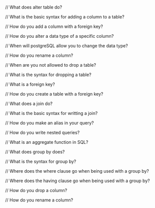 // What does alter table do?




// What is the basic syntax for adding a column to a table?



    
// How do you add a column with a foreign key?




// How do you alter a data type of a specific column?




// When will postgreSQL allow you to change the data type?




// How do you rename a column?




// When are you not allowed to drop a table?




// What is the syntax for dropping a table?




// What is a foreign key?



// How do you create a table with a foreign key?



// What does a join do?



// What is the basic syntax for writting a join?



// How do you make an alias in your query?



// How do you write nested queries?



// What is an aggregate function in SQL?



// What does group by does?



// What is the syntax for group by?



// Where does the where clause go when being used with a group by?



// Where does the having clause go when being used with a group by?



// How do you drop a column?  



// How do you rename a column?
